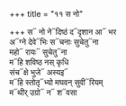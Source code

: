 +++
title = "११ स नो"

+++
स᳓ नो ने᳓दिष्ठं द᳓दृशान आ᳓ भर  
अ᳓ग्ने देवे᳓भिः स᳓चनाः सुचेतु᳓ना  
महो᳓ रायः᳓ सुचेतु᳓ना  
म᳓हि शविष्ठ नस् कृधि  
संच᳓क्षे भुजे᳓ अस्यइ᳓  
म᳓हि स्तोतृ᳓भ्यो मघवन् सुवी᳓रियम्  
म᳓थीर् उग्रो᳓ न᳓ श᳓वसा